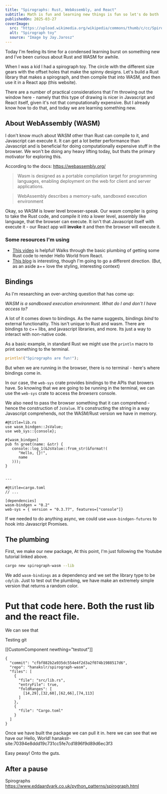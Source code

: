 ```yaml
---
title: "Spirographs: Rust, WebAssembly, and React"
subtitle: Math is fun and learning new things is fun so let's do both
publishedOn: 2025-03-27
coverImage:
  src: "https://upload.wikimedia.org/wikipedia/commons/thumb/c/cc/Spirograph_Salesman_in_Kochi.jpg/1920px-Spirograph_Salesman_in_Kochi.jpg"
  alt: "Spirograph toy"
  source: "Image by Jay.Jarosz"
---
```


Today I'm feeling its time for a condensed learning burst on something new and I've been curious about Rust and WASM for awhile.

When I was a kid I had a spirograph toy. The circle with the different size gears with the offset holes that make the spinny designs. Let's build a Rust library that makes a spirograph, and then compile that into WASM, and then use it in a React app (this website).

There are a number of practical considerations that I'm throwing out the window here - namely that this type of drawing is nicer in Javascript and React itself, given it's not that computationally expensive. But I already know how to do that, and today we are learning something new.

## About WebAssembly (WASM)

I don't know much about WASM other than Rust can compile to it, and Javascript can execute it. It can get a lot better performance than Javascript and is beneficial for doing computationally expensive stuff in the browser. We won't be doing any heavy lifting today, but thats the primary motivator for exploring this.

According to the docs: https://webassembly.org/

> Wasm is designed as a portable compilation target for programming languages, enabling deployment on the web for client and server applications.

> WebAssembly describes a memory-safe, sandboxed execution environment

Okay, so WASM is lower level browser-speak. Our wasm compiler is going to take the Rust code, and compile it into a lower level, assembly like language, that the browser can execute. It isn't that Javascript itself with execute it - our React app will **invoke** it and then the browser will execute it.

### Some resources I'm using

- [This video](https://www.youtube.com/watch?v=qQMc3C1tJgw) is helpful! Walks through the basic plumbing of getting some Rust code to render Hello World from React.
- [This blog](https://surma.dev/things/Rust-to-webassembly/) is interesting, though I'm going to go a different direction. (But, as an aside a++ love the styling, interesting context)

## Bindings

As I'm researching an over-arching question that has come up:

_WASM is a sandboxed execution environment. What do I and don't I have access to?_

A lot of it comes down to bindings. As the name suggests, bindings _bind_ to external functionality. This isn't unique to Rust and wasm. There are bindings to c++ libs, and javascript libraries, and more. Its just a way to interact with non-native code.

As a basic example, in standard Rust we might use the `println` macro to print something to the terminal.

```Rust
println!("Spirographs are fun!");
```

But when we are running in the browser, there is no terminal - here's where bindings come in.

In our case, the `web-sys` crate provides bindings to the APIs that browers have. So knowing that we are going to be running in the terminal, we can use the `web-sys` crate to access the _browsers_ console.

We also need to pass the browser something that it can comprehend - hence the construction of `JsValue`. It's constructing the string in a way Javascript comprehends, not the WASM/Rust version we have in memory.

```Rust|plaintext
#@title=lib.rs
use wasm_bindgen::JsValue;
use web_sys::{console};

#[wasm_bindgen]
pub fn greet(name: &str) {
   console::log_1(&JsValue::from_str(&format!(
      "Hello, {}!",
      name
   )));
}


---

#@title=cargo.toml
// ...

[dependencies]
wasm-bindgen = "0.2"
web-sys = { version = "0.3.77", features=["console"]}
```

If we needed to do anything async, we could use `wasm-bindgen-futures` to hook into Javascript Promises.

## The plumbing

First, we make our new package, At this point, I'm just following the Youtube tutorial linked above.

```sh
cargo new spirograph-wasm --lib
```

We add `wasm-bindings` as a dependency and we set the library type to be `cdylib`. Just to test out the plumbing, we have make an extremely simple version that returns a random color.

# Put that code here. Both the rust lib and the react file.

We can see that

Testing git

[[CustomComponent newthing="testout"]]

```github
{
  "commit": "cfbf882b2a935dc554e4f2d3a2f074b1988517d6",
  "repo": "hanakslr/spirograph-wasm",
  "files": [
    {
      "file": "src/lib.rs",
      "entryFile": true,
      "foldRanges": [
        [14,29],[32,60],[62,66],[74,113]
      ]
    },
    {
      "file": "Cargo.toml"
    }
  ]
}
```

Once we have built the package we can pull it in.
here we can see that we have our Hello, World! hanakslr-site:70394e8ddd19c731cc5fe7cd1896f9d89d6ec3f3

Easy peasy! Onto the guts.

## After a pause

Spirographs https://www.eddaardvark.co.uk/python_patterns/spirograph.html
